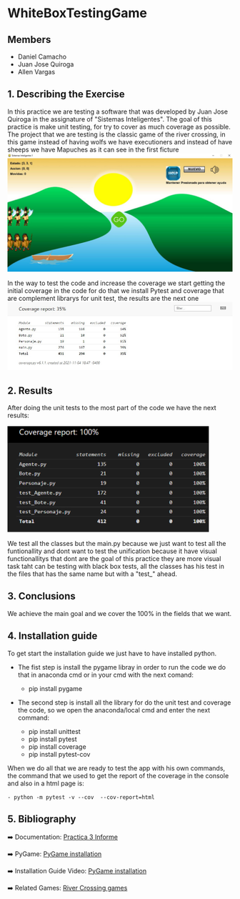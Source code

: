 # WhiteBoxTestingGame
## Members

- Daniel Camacho
- Juan Jose Quiroga
- Allen Vargas

## 1. Describing the Exercise
In this practice we are testing a software that was developed by Juan Jose Quiroga in the assignature of "Sistemas Inteligentes". The goal of this practice is make unit testing, for  try to cover as much coverage as possible. The project that we are testing is the classic game of the river crossing, in this game instead of having wolfs we have executioners and instead of have sheeps we have Mapuches as it can see in the first ficture
![game](https://github.com/Gestion-de-Calidad-2021/WhiteBoxTestingGame/blob/master/readmeImages/juego.jpg)

In the way to test the code and increase the coverage we start getting the initial coverage in the code for do that we install Pytest and coverage that are complement librarys for unit test, the results are the next one
![coverage](https://github.com/Gestion-de-Calidad-2021/WhiteBoxTestingGame/blob/master/readmeImages/coverage%2008.11.21.jpg)
## 2. Results

After doing the unit tests to the most part of the code we have the next results:

![finalCoverage](https://github.com/Gestion-de-Calidad-2021/WhiteBoxTestingGame/blob/master/readmeImages/final_coverage.png)

We test all the classes but the main.py because we just want to test all the funtionallity and dont want to test the unification because it have visual functionallitys that dont are the goal of this practice they are more visual task taht can be testing with black box tests, all the classes has his test in the files that has the same name but with a "test_" ahead.

## 3. Conclusions

We achieve the main goal and we cover the 100% in the fields that we want.
## 4. Installation guide
To get start the installation guide we just have to have installed python.
- The fist step is install the pygame libray in order to run the code we do that in anaconda cmd or in your cmd with the next comand:

    - pip install pygame 
- The second step is install all the library for do the unit test and coverage the code, so we open the anaconda/local cmd and enter the next command:

    - pip install unittest
    - pip install pytest
    - pip install coverage
    - pip install pytest-cov

When we do all that we are ready to test the app with his own commands, the command that we used to get the report of the coverage in the console and also in a html page is:

    - python -m pytest -v --cov  --cov-report=html 

## 5. Bibliography

➡️  Documentation: [Practica 3 Informe][Documentation]

➡️  PyGame: [PyGame installation][pyGame]

➡️  Installation Guide Video: [PyGame installation][Installation_Guide]

➡️  Related Games: [River Crossing games][river]

[Documentation]: https://docs.google.com/document/d/1Hr20V0DZpghZsD-QDwmHQrNLPcIB2Po0wkp7MxFP_E4/edit?usp=sharing

[pyGame]: https://www.pygame.org/news

[Installation_Guide]: https://www.youtube.com/watch?v=7BJ_BKeeJyM

[river]: https://www.transum.org/software/River_Crossing/

